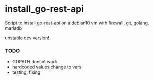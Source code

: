 # install_go-rest-api
Script to install go-rest-api on a debian10 vm with firewall, git, golang, mariadb

unstable dev version!

### TODO
- GOPATH doesnt work
- hardcoded values change to vars
- testing, fixing

